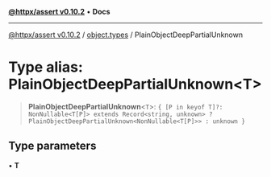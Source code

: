 [**@httpx/assert v0.10.2**](../../README.md) • **Docs**

***

[@httpx/assert v0.10.2](../../README.md) / [object.types](../README.md) / PlainObjectDeepPartialUnknown

# Type alias: PlainObjectDeepPartialUnknown\<T\>

> **PlainObjectDeepPartialUnknown**\<`T`\>: `{ [P in keyof T]?: NonNullable<T[P]> extends Record<string, unknown> ? PlainObjectDeepPartialUnknown<NonNullable<T[P]>> : unknown }`

## Type parameters

• **T**
